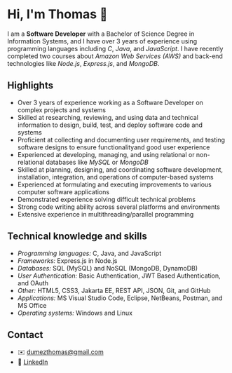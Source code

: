 # Hi, I'm Thomas :wave:

I am a **Software Developer** with a Bachelor of Science Degree in Information Systems, and I have over 3 years of experience using programming languages including *C*, *Java*, and *JavaScript*. I have recently completed two courses about *Amazon Web Services (AWS)* and back-end technologies like *Node.js*, *Express.js*, and *MongoDB*.

## Highlights
-	Over 3 years of experience working as a Software Developer on complex projects and systems
-	Skilled at researching, reviewing, and using data and technical information to design, build, test, and deploy software code and systems
-	Proficient at collecting and documenting user requirements, and testing software designs to ensure functionalityand good user experience
-	Experienced at developing, managing, and using relational or non-relational databases like *MySQL* or *MongoDB*
-	Skilled at planning, designing, and coordinating software development, installation, integration, and operations of computer-based systems
-	Experienced at formulating and executing improvements to various computer software applications
-	Demonstrated experience solving difficult technical problems
-	Strong code writing ability across several platforms and environments
-	Extensive experience in multithreading/parallel programming

## Technical knowledge and skills
- *Programming languages:* C, Java, and JavaScript
- *Frameworks:* Express.js in Node.js
- *Databases:* SQL (MySQL) and NoSQL (MongoDB, DynamoDB)
- *User Authentication:* Basic Authentication, JWT Based Authentication, and OAuth
- *Other:* HTML5, CSS3, Jakarta EE, REST API, JSON, Git, and GitHub
- *Applications:* MS Visual Studio Code, Eclipse, NetBeans, Postman, and MS Office
- *Operating systems:* Windows and Linux

## Contact
- :envelope: [dumezthomas@gmail.com](mailto:dumezthomas@gmail.com)
- :necktie: [LinkedIn](https://www.linkedin.com/in/dumezthomas/)
